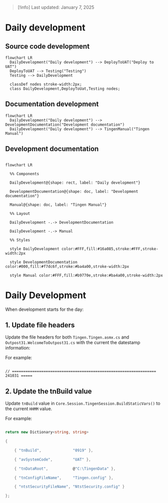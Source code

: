 <!-- u250107 -->

> [!info] Last updated: January 7, 2025
# Daily development

## Source code development

```mermaid
flowchart LR
  DailyDevelopment("Daily development") --> DeployToUAT("Deploy to UAT")
  DeployToUAT --> Testing("Testing") 
  Testing --> DailyDevelopment

  classDef nodes stroke-width:2px;
  class DailyDevelopment,DeployToUat,Testing nodes;
```

## Documentation development

```mermaid
flowchart LR
  DailyDevelopment("Daily development") --> DevelopmentDocumentation("Development documentation")
  DailyDevelopment("Daily development") --> TingenManual("Tingen Manual")

```


  

## Development documentation

  

```mermaid

flowchart LR

  %% Components

  DailyDevelopment@{shape: rect, label: "Daily development"}

  DevelopmentDocumentation@{shape: doc, label: "Development documentation"}

  Manual@{shape: doc, label: "Tingen Manual"}

  %% Layout

  DailyDevelopment -.-> DevelopmentDocumentation

  DailyDevelopment -.-> Manual

  %% Styles

  style DailyDevelopment color:#FFF,fill:#16a085,stroke:#FFF,stroke-width:2px

  style DevelopmentDocumentation color:#000,fill:#f7dc6f,stroke:#ba4a00,stroke-width:2px

  style Manual color:#FFF,fill:#b9770e,stroke:#ba4a00,stroke-width:2px

```

  

# Daily Development

  

When development starts for the day:

  

## 1. Update file headers

  

Update the file headers for both `Tingen.Tingen.asmx.cs` and `Outpost31.WelcomeToOutpost31.cs` with the current the datestamp information:

  

For example:

  

```text

// ================================================================ 241031 =====

```

  

## 2. Update the tnBuild value

  

Update `tnBuild` value in `Core.Session.TingenSession.BuildStaticVars()` to the current `HHMM` value.

  

For example:

  

```csharp

return new Dictionary<string, string>

{

    { "tnBuild",              "0919" },

    { "avSystemCode",         "UAT" },

    { "tnDataRoot",           @"C:\TingenData" },

    { "tnConfigFileName",     "Tingen.config" },

    { "ntstSecurityFileName", "NtstSecurity.config" }

};

```